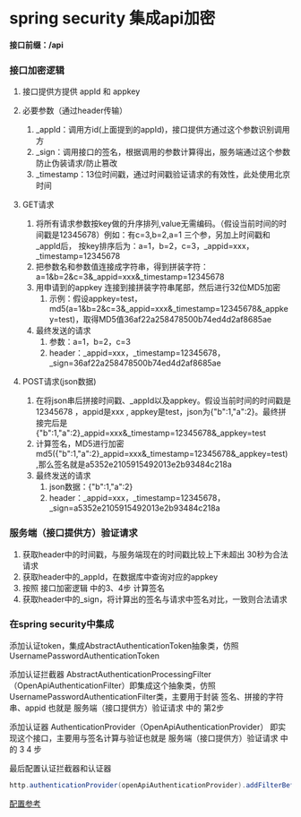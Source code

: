 # spring security 集成api加密

**接口前缀：/api**

### 接口加密逻辑

1. 接口提供方提供 appId 和 appkey
2. 必要参数（通过header传输）
   1. \_appId：调用方id(上面提到的appId)，接口提供方通过这个参数识别调用方
   2. \_sign：调用接口的签名，根据调用的参数计算得出，服务端通过这个参数防止伪装请求/防止篡改
   3. \_timestamp：13位时间戳，通过时间戳验证请求的有效性，此处使用北京时间
3. GET请求
   1. 将所有请求参数按key做的升序排列,value无需编码。（假设当前时间的时间戳是12345678）例如：有c=3,b=2,a=1 三个参，另加上时间戳和_appId后， 按key排序后为：a=1，b=2，c=3，\_appid=xxx，\_timestamp=12345678
   2. 把参数名和参数值连接成字符串，得到拼装字符：a=1&b=2&c=3&\_appid=xxx&_timestamp=12345678
   3. 用申请到的appkey 连接到接拼装字符串尾部，然后进行32位MD5加密
      1. 示例：假设appkey=test，md5(a=1&b=2&c=3&\_appid=xxx&_timestamp=12345678&\_appkey=test)，取得MD5值36af22a258478500b74ed4d2af8685ae
   4. 最终发送的请求
      1. 参数：a=1，b=2，c=3
      2. header：\_appid=xxx，\_timestamp=12345678，\_sign=36af22a258478500b74ed4d2af8685ae

4. POST请求(json数据)
   1. 在将json串后拼接时间戳、\_appId以及appkey。假设当前时间的时间戳是12345678 ，appid是xxx , appkey是test，json为{"b":1,"a":2}。最终拼接完后是{"b":1,"a":2}\_appid=xxx&_timestamp=12345678&\_appkey=test
   2. 计算签名，MD5进行加密 md5({"b":1,"a":2}\_appid=xxx&_timestamp=12345678&\_appkey=test) ,那么签名就是a5352e2105915492013e2b93484c218a
   3. 最终发送的请求
      1. json数据：{"b":1,"a":2}
      2. header：\_appid=xxx，\_timestamp=12345678，\_sign=a5352e2105915492013e2b93484c218a


### 服务端（接口提供方）验证请求

1. 获取header中的时间戳，与服务端现在的时间戳比较上下未超出 30秒为合法请求
1. 获取header中的\_appId，在数据库中查询对应的appkey
2. 按照 接口加密逻辑 中的3、4步 计算签名
4. 获取header中的\_sign，将计算出的签名与请求中签名对比，一致则合法请求

### 在spring security中集成

添加认证token，集成AbstractAuthenticationToken抽象类，仿照 UsernamePasswordAuthenticationToken

添加认证拦截器 AbstractAuthenticationProcessingFilter（OpenApiAuthenticationFilter）即集成这个抽象类，仿照UsernamePasswordAuthenticationFilter类，主要用于封装  签名、拼接的字符串、appid 也就是 服务端（接口提供方）验证请求 中的 第2步

添加认证器 AuthenticationProvider（OpenApiAuthenticationProvider） 即实现这个接口，主要用与签名计算与验证也就是 服务端（接口提供方）验证请求 中的 3 4 步

最后配置认证拦截器和认证器

```java
http.authenticationProvider(openApiAuthenticationProvider).addFilterBefore(openApiAuthenticationFilter, UsernamePasswordAuthenticationFilter.class);
```

[配置参考](https://blog.csdn.net/qq_38941937/article/details/97303649)